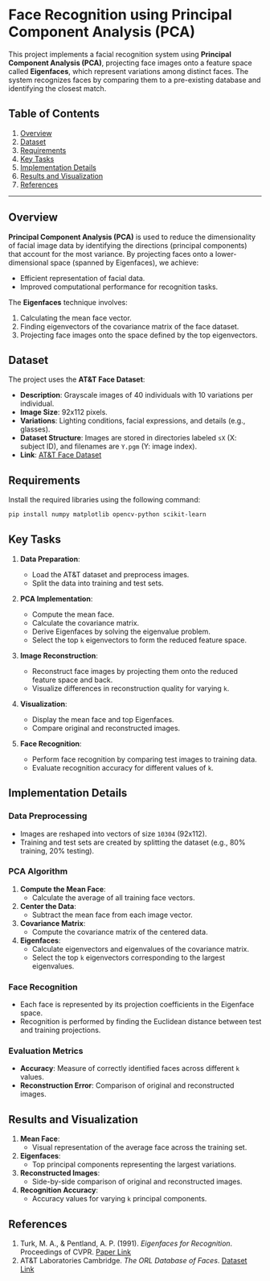 # Face Recognition using Principal Component Analysis (PCA)

This project implements a facial recognition system using **Principal Component Analysis (PCA)**, projecting face images onto a feature space called **Eigenfaces**, which represent variations among distinct faces. The system recognizes faces by comparing them to a pre-existing database and identifying the closest match.

## Table of Contents
1. [Overview](#overview)
2. [Dataset](#dataset)
3. [Requirements](#requirements)
4. [Key Tasks](#key-tasks)
5. [Implementation Details](#implementation-details)
6. [Results and Visualization](#results-and-visualization)
7. [References](#references)

---

## Overview
**Principal Component Analysis (PCA)** is used to reduce the dimensionality of facial image data by identifying the directions (principal components) that account for the most variance. By projecting faces onto a lower-dimensional space (spanned by Eigenfaces), we achieve:
- Efficient representation of facial data.
- Improved computational performance for recognition tasks.

The **Eigenfaces** technique involves:
1. Calculating the mean face vector.
2. Finding eigenvectors of the covariance matrix of the face dataset.
3. Projecting face images onto the space defined by the top eigenvectors.

## Dataset
The project uses the **AT&T Face Dataset**:
- **Description**: Grayscale images of 40 individuals with 10 variations per individual.
- **Image Size**: 92x112 pixels.
- **Variations**: Lighting conditions, facial expressions, and details (e.g., glasses).
- **Dataset Structure**: Images are stored in directories labeled `sX` (X: subject ID), and filenames are `Y.pgm` (Y: image index).
- **Link**: [AT&T Face Dataset](https://git-disl.github.io/GTDLBench/datasets/att_face_dataset/)

## Requirements
Install the required libraries using the following command:
```bash
pip install numpy matplotlib opencv-python scikit-learn
```



## Key Tasks
1. **Data Preparation**:
   - Load the AT&T dataset and preprocess images.
   - Split the data into training and test sets.

2. **PCA Implementation**:
   - Compute the mean face.
   - Calculate the covariance matrix.
   - Derive Eigenfaces by solving the eigenvalue problem.
   - Select the top `k` eigenvectors to form the reduced feature space.

3. **Image Reconstruction**:
   - Reconstruct face images by projecting them onto the reduced feature space and back.
   - Visualize differences in reconstruction quality for varying `k`.

4. **Visualization**:
   - Display the mean face and top Eigenfaces.
   - Compare original and reconstructed images.

5. **Face Recognition**:
   - Perform face recognition by comparing test images to training data.
   - Evaluate recognition accuracy for different values of `k`.

## Implementation Details

### Data Preprocessing
- Images are reshaped into vectors of size `10304` (92x112).
- Training and test sets are created by splitting the dataset (e.g., 80% training, 20% testing).

### PCA Algorithm
1. **Compute the Mean Face**:
   - Calculate the average of all training face vectors.
2. **Center the Data**:
   - Subtract the mean face from each image vector.
3. **Covariance Matrix**:
   - Compute the covariance matrix of the centered data.
4. **Eigenfaces**:
   - Calculate eigenvectors and eigenvalues of the covariance matrix.
   - Select the top `k` eigenvectors corresponding to the largest eigenvalues.

### Face Recognition
- Each face is represented by its projection coefficients in the Eigenface space.
- Recognition is performed by finding the Euclidean distance between test and training projections.

### Evaluation Metrics
- **Accuracy**: Measure of correctly identified faces across different `k` values.
- **Reconstruction Error**: Comparison of original and reconstructed images.

## Results and Visualization
1. **Mean Face**:
   - Visual representation of the average face across the training set.
2. **Eigenfaces**:
   - Top principal components representing the largest variations.
3. **Reconstructed Images**:
   - Side-by-side comparison of original and reconstructed images.
4. **Recognition Accuracy**:
   - Accuracy values for varying `k` principal components.


## References
1. Turk, M. A., & Pentland, A. P. (1991). *Eigenfaces for Recognition*. Proceedings of CVPR. [Paper Link](https://sites.cs.ucsb.edu/~mturk/Papers/mturk-CVPR91.pdf)
2. AT&T Laboratories Cambridge. *The ORL Database of Faces*. [Dataset Link](https://git-disl.github.io/GTDLBench/datasets/att_face_dataset/)

